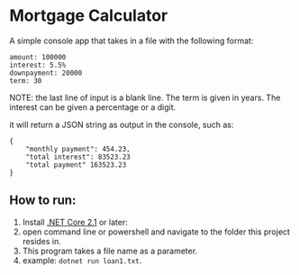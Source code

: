# Mortgage Calculator

A simple console app that takes in a file with the following format:
```
amount: 100000
interest: 5.5%
downpayment: 20000
term: 30

```
NOTE: the last line of input is a blank line.
The term is given in years.  The interest can be given a percentage or a digit.

it will return a JSON string as output in the console, such as:
```
{
    "monthly payment": 454.23,
    "total interest": 83523.23
    "total payment" 163523.23
}
```

## How to run:

1. Install [.NET Core 2.1](https://www.microsoft.com/net/download/dotnet-core/2.1) or later:
2. open command line or powershell and navigate to the folder this project resides in.
3. This program takes a file name as a parameter.  
4. example: `dotnet run loan1.txt`.
